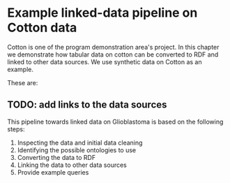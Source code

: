 Example linked-data pipeline on Cotton data
=======
Cotton is one of the program demonstration area's project. In this chapter we demonstrate how
tabular data on cotton can be converted to RDF and linked to other data sources.
We use synthetic data on Cotton as an example.

These are:
## TODO: add links to the data sources

This pipeline towards linked data on Glioblastoma is based on the following steps:
1. Inspecting the data and initial data cleaning
2. Identifying the possible ontologies to use
3. Converting the data to RDF
4. Linking the data to other data sources
5. Provide example queries
